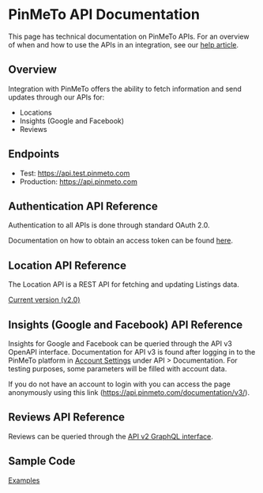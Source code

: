# PinMeTo API Documentation

This page has technical documentation on PinMeTo APIs. For an overview of when and how to use the APIs in an integration, see our [help article](https://help.pinmeto.com/en/article/introducing-the-pinmeto-api-kl3pwj/).

## Overview

Integration with PinMeTo offers the ability to fetch information and send updates through our APIs for:
- Locations
- Insights (Google and Facebook)
- Reviews

## Endpoints

- Test: https://api.test.pinmeto.com
- Production: https://api.pinmeto.com

## Authentication API Reference

Authentication to all APIs is done through standard OAuth 2.0.

Documentation on how to obtain an access token can be found [here](docs/access_token.md).

## Location API Reference

The Location API is a REST API for fetching and updating Listings data.

[Current version (v2.0)](docs/locations-v2.md)

## Insights (Google and Facebook) API Reference

Insights for Google and Facebook can be queried through the API v3 OpenAPI interface. Documentation for API v3 is found after logging in to the PinMeTo platform in [Account Settings](https://places.pinmeto.com/account-settings/) under API > Documentation. For testing purposes, some parameters will be filled with account data.

If you do not have an account to login with you can access the page anonymously using this link (https://api.pinmeto.com/documentation/v3/).

## Reviews API Reference

Reviews can be queried through the [API v2 GraphQL interface](docs/insights-v2.md).

## Sample Code

[Examples](samples/)
